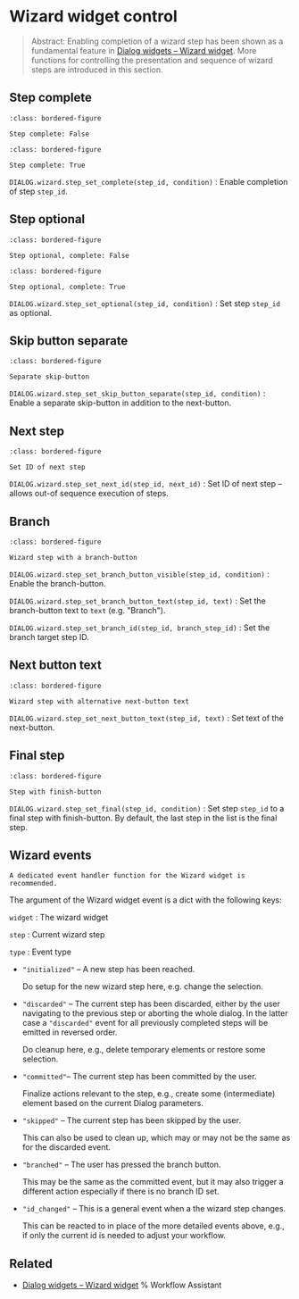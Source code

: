 # Wizard widget control

> Abstract: Enabling completion of a wizard step has been shown as a fundamental feature in [Dialog widgets &ndash; Wizard widget](dialog_widgets.md#wizard-widget). More functions for controlling the presentation and sequence of wizard steps are introduced in this section.

## Step complete

```{figure} assets/wizard_step1_complete_false.png
:class: bordered-figure

Step complete: False
```

```{figure} assets/wizard_step1_complete_true.png
:class: bordered-figure

Step complete: True
```

`DIALOG.wizard.step_set_complete(step_id, condition)`
: Enable completion of step `step_id`.

## Step optional

```{figure} assets/wizard_step2_optional.png
:class: bordered-figure

Step optional, complete: False
```

```{figure} assets/wizard_step2_complete.png
:class: bordered-figure

Step optional, complete: True
```

`DIALOG.wizard.step_set_optional(step_id, condition)`
: Set step `step_id` as optional.

## Skip button separate

```{figure} assets/wizard_step2_skip_button_separate.png
:class: bordered-figure

Separate skip-button
```

`DIALOG.wizard.step_set_skip_button_separate(step_id, condition)`
: Enable a separate skip-button in addition to the next-button.

## Next step

```{figure} assets/wizard_step3_next_id.png
:class: bordered-figure

Set ID of next step
```

`DIALOG.wizard.step_set_next_id(step_id, next_id)`
: Set ID of next step &ndash; allows out-of sequence execution of steps.

## Branch

```{figure} assets/wizard_step5_branch.png
:class: bordered-figure

Wizard step with a branch-button
```

`DIALOG.wizard.step_set_branch_button_visible(step_id, condition)`
: Enable the branch-button.

`DIALOG.wizard.step_set_branch_button_text(step_id, text)`
: Set the branch-button text to `text` (e.g. "Branch"). 

`DIALOG.wizard.step_set_branch_id(step_id, branch_step_id)`
: Set the branch target step ID.

## Next button text

```{figure} assets/wizard_step6_next_button_text.png
:class: bordered-figure

Wizard step with alternative next-button text
```

`DIALOG.wizard.step_set_next_button_text(step_id, text)`
: Set text of the next-button.

## Final step

```{figure} assets/wizard_step7_finish.png
:class: bordered-figure

Step with finish-button
```

`DIALOG.wizard.step_set_final(step_id, condition)`
: Set step `step_id` to a final step with finish-button. By default, the last step in the list is the final step.

## Wizard events

```{note}
A dedicated event handler function for the Wizard widget is recommended.
```

The argument of the Wizard widget event is a dict with the following keys:

`widget`
: The wizard widget

`step`
: Current wizard step

`type`
: Event type

  * `"initialized"` &ndash; A new step has been reached.

    Do setup for the new wizard step here, e.g. change the selection.

  * `"discarded"` &ndash; The current step has been discarded, either by the user navigating to the previous step or aborting the whole dialog. In the latter case a `"discarded"` event for all previously completed steps will be emitted in reversed order.
  
    Do cleanup here, e.g., delete temporary elements or restore some selection.

  * `"committed"`&ndash; The current step has been committed by the user.

    Finalize actions relevant to the step, e.g., create some (intermediate) element based on the current Dialog parameters.

  * `"skipped"` &ndash; The current step has been skipped by the user.

    This can also be used to clean up, which may or may not be the same as for the discarded event.

  * `"branched"` &ndash; The user has pressed the branch button.

    This may be the same as the committed event, but it may also trigger a different action especially if there is no branch ID set.

  * `"id_changed"` &ndash; This is a general event when a the wizard step changes.
  
    This can be reacted to in place of the more detailed events above, e.g., if only the current id is needed to adjust your workflow.

## Related

* [Dialog widgets &ndash; Wizard widget](dialog_widgets.md#wizard-widget)
% Workflow Assistant
